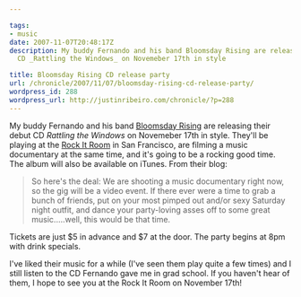 ```yaml
---

tags:
- music
date: 2007-11-07T20:48:17Z
description: My buddy Fernando and his band Bloomsday Rising are releasing their debut
  CD _Rattling the Windows_ on Novemeber 17th in style

title: Bloomsday Rising CD release party
url: /chronicle/2007/11/07/bloomsday-rising-cd-release-party/
wordpress_id: 288
wordpress_url: http://justinribeiro.com/chronicle/?p=288
---
```


My buddy Fernando and his band <a href="http://profile.myspace.com/index.cfm?fuseaction=user.viewprofile&friendID=62176868">Bloomsday Rising</a> are releasing their debut CD _Rattling the Windows_ on Novemeber 17th in style.  They'll be playing at the <a href="http://www.rock-it-room.com/">Rock It Room</a> in San Francisco, are filming a music documentary at the same time, and it's going to be a rocking good time.  The album will also be available on iTunes.  From their blog:


<blockquote>So here's the deal: We are shooting a music documentary right now, so the gig will be a video event. If there ever were a time to grab a bunch of friends, put on your most pimped out and/or sexy Saturday night outfit, and dance your party-loving asses off to some great music.....well, this would be that time.</blockquote>

Tickets are just $5 in advance and $7 at the door.  The party begins at 8pm with drink specials.


I've liked their music for a while (I've seen them play quite a few times) and I still listen to the CD Fernando gave me in grad school.  If you haven't hear of them, I hope to see you at the Rock It Room on November 17th!

